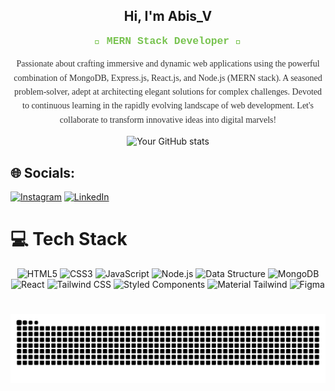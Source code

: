<h2 align="center">Hi, I'm Abis_V</h2>
<h3 align="center" style="color: #78C350; font-family: 'Courier New', Courier, monospace; margin-top: 5px;">🚀 MERN Stack Developer 🌟</h3>

<p align="center" style="color: #333; font-family: 'Times New Roman', Times, serif; max-width: 600px; margin: auto; line-height: 1.6;">
 Passionate about crafting immersive and dynamic web applications using the powerful combination of MongoDB, Express.js, React.js, and Node.js (MERN stack). A seasoned problem-solver, adept at architecting elegant solutions for complex challenges. Devoted to continuous learning in the rapidly evolving landscape of web development. Let's collaborate to transform innovative ideas into digital marvels!
</p>


<p align="center">
  <img src="https://github-readme-stats.vercel.app/api?username=AbisAbz&show_icons=true&theme=radical" alt="Your GitHub stats" />
</p>

## 🌐 Socials:
<!-- Badges from https://github.com/Ileriayo/markdown-badges -->
[![Instagram](https://img.shields.io/badge/Instagram-%23E4405F.svg?logo=Instagram&logoColor=white)](https://instagram.com/abis_abz ) [![LinkedIn](https://img.shields.io/badge/LinkedIn-%230077B5.svg?logo=linkedin&logoColor=white)](https://linkedin.com/in/abis-v) 

# 💻 Tech Stack
<!-- Badges from https://github.com/Ileriayo/markdown-badges -->
<div align="center">
  <p>
    <img src="https://img.shields.io/badge/html5-%23E34F26.svg?style=for-the-badge&logo=html5&logoColor=white" alt="HTML5" />
    <img src="https://img.shields.io/badge/css3-%231572B6.svg?style=for-the-badge&logo=css3&logoColor=white" alt="CSS3" />
    <img src="https://img.shields.io/badge/javascript-%23323330.svg?style=for-the-badge&logo=javascript&logoColor=%23F7DF1E" alt="JavaScript" />
    <img src="https://img.shields.io/badge/-Node.js-%2343853D?style=for-the-badge&logo=node.js&logoColor=white" alt="Node.js" />
    <img src="https://img.shields.io/badge/Data--Structure-%23007396?style=for-the-badge" alt="Data Structure" />
    <img src="https://img.shields.io/badge/-MongoDB-%2347A248?style=for-the-badge&logo=mongodb&logoColor=white" alt="MongoDB" /><br/>
    <img src="https://img.shields.io/badge/react-%2320232a.svg?style=for-the-badge&logo=react&logoColor=%2361DAFB" alt="React" />
    <img src="https://img.shields.io/badge/tailwindcss-%2338B2AC.svg?style=for-the-badge&logo=tailwind-css&logoColor=white" alt="Tailwind CSS" />
    <img src="https://img.shields.io/badge/styled--components-DB7093?style=for-the-badge&logo=styled-components&logoColor=white" alt="Styled Components" />
    <img src="https://img.shields.io/badge/-Material%20Tailwind-%231a202c?style=for-the-badge" alt="Material Tailwind" />
    <img src="https://img.shields.io/badge/figma-%23F24E1E.svg?style=for-the-badge&logo=figma&logoColor=white" alt="Figma" />
  </p>
</div>










  






# ![Snake animation](/github-grid-snake.svg)
